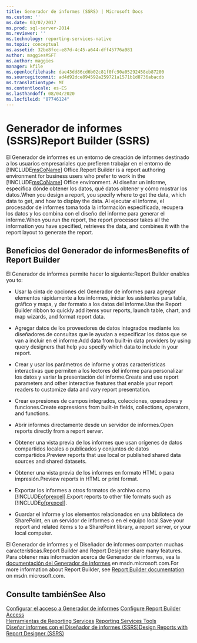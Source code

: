 ```yaml
---
title: Generador de informes (SSRS) | Microsoft Docs
ms.custom: ''
ms.date: 03/07/2017
ms.prod: sql-server-2014
ms.reviewer: ''
ms.technology: reporting-services-native
ms.topic: conceptual
ms.assetid: 32be8fcc-e87d-4c45-a644-dff45776a981
author: maggiesMSFT
ms.author: maggies
manager: kfile
ms.openlocfilehash: dae43dd86cd6b02c81f0fc90a05292458eb87200
ms.sourcegitcommit: ad4d92dce894592a259721a1571b1d8736abacdb
ms.translationtype: MT
ms.contentlocale: es-ES
ms.lasthandoff: 08/04/2020
ms.locfileid: "87746124"
---
```

# <a name="report-builder-ssrs"></a><span data-ttu-id="9e427-102">Generador de informes (SSRS)</span><span class="sxs-lookup"><span data-stu-id="9e427-102">Report Builder (SSRS)</span></span>
  <span data-ttu-id="9e427-103">El Generador de informes es un entorno de creación de informes destinado a los usuarios empresariales que prefieren trabajar en el entorno de [!INCLUDE[msCoName](../../includes/msconame-md.md)] Office.</span><span class="sxs-lookup"><span data-stu-id="9e427-103">Report Builder is a report authoring environment for business users who prefer to work in the [!INCLUDE[msCoName](../../includes/msconame-md.md)] Office environment.</span></span> <span data-ttu-id="9e427-104">Al diseñar un informe, especifica dónde obtener los datos, qué datos obtener y cómo mostrar los datos.</span><span class="sxs-lookup"><span data-stu-id="9e427-104">When you design a report, you specify where to get the data, which data to get, and how to display the data.</span></span> <span data-ttu-id="9e427-105">Al ejecutar el informe, el procesador de informes toma toda la información especificada, recupera los datos y los combina con el diseño del informe para generar el informe.</span><span class="sxs-lookup"><span data-stu-id="9e427-105">When you run the report, the report processor takes all the information you have specified, retrieves the data, and combines it with the report layout to generate the report.</span></span>  
  
## <a name="benefits-of-report-builder"></a><span data-ttu-id="9e427-106">Beneficios del Generador de informes</span><span class="sxs-lookup"><span data-stu-id="9e427-106">Benefits of Report Builder</span></span>  
 <span data-ttu-id="9e427-107">El Generador de informes permite hacer lo siguiente:</span><span class="sxs-lookup"><span data-stu-id="9e427-107">Report Builder enables you to:</span></span>  
  
-   <span data-ttu-id="9e427-108">Usar la cinta de opciones del Generador de informes para agregar elementos rápidamente a los informes, iniciar los asistentes para tabla, gráfico y mapa, y dar formato a los datos del informe.</span><span class="sxs-lookup"><span data-stu-id="9e427-108">Use the Report Builder ribbon to quickly add items your reports, launch table, chart, and map wizards, and format report data.</span></span>  
  
-   <span data-ttu-id="9e427-109">Agregar datos de los proveedores de datos integrados mediante los diseñadores de consultas que le ayudan a especificar los datos que se van a incluir en el informe.</span><span class="sxs-lookup"><span data-stu-id="9e427-109">Add data from built-in data providers by using query designers that help you specify which data to include in your report.</span></span>  
  
-   <span data-ttu-id="9e427-110">Crear y usar los parámetros de informe y otras características interactivas que permiten a los lectores del informe para personalizar los datos y variar la presentación del informe.</span><span class="sxs-lookup"><span data-stu-id="9e427-110">Create and use report parameters and other interactive features that enable your report readers to customize data and vary report presentation.</span></span>  
  
-   <span data-ttu-id="9e427-111">Crear expresiones de campos integrados, colecciones, operadores y funciones.</span><span class="sxs-lookup"><span data-stu-id="9e427-111">Create expressions from built-in fields, collections, operators, and functions.</span></span>  
  
-   <span data-ttu-id="9e427-112">Abrir informes directamente desde un servidor de informes.</span><span class="sxs-lookup"><span data-stu-id="9e427-112">Open reports directly from a report server.</span></span>  
  
-   <span data-ttu-id="9e427-113">Obtener una vista previa de los informes que usan orígenes de datos compartidos locales o publicados y conjuntos de datos compartidos.</span><span class="sxs-lookup"><span data-stu-id="9e427-113">Preview reports that use local or published shared data sources and shared datasets.</span></span>  
  
-   <span data-ttu-id="9e427-114">Obtener una vista previa de los informes en formato HTML o para impresión.</span><span class="sxs-lookup"><span data-stu-id="9e427-114">Preview reports in HTML or print format.</span></span>  
  
-   <span data-ttu-id="9e427-115">Exportar los informes a otros formatos de archivo como [!INCLUDE[ofprexcel](../../includes/ofprexcel-md.md)].</span><span class="sxs-lookup"><span data-stu-id="9e427-115">Export reports to other file formats such as [!INCLUDE[ofprexcel](../../includes/ofprexcel-md.md)].</span></span>  
  
-   <span data-ttu-id="9e427-116">Guardar el informe y los elementos relacionados en una biblioteca de SharePoint, en un servidor de informes o en el equipo local.</span><span class="sxs-lookup"><span data-stu-id="9e427-116">Save your report and related items s to a SharePoint library, a report server, or your local computer.</span></span>  
  
 <span data-ttu-id="9e427-117">El Generador de informes y el Diseñador de informes comparten muchas características.</span><span class="sxs-lookup"><span data-stu-id="9e427-117">Report Builder and Report Designer share many features.</span></span> <span data-ttu-id="9e427-118">Para obtener más información acerca de Generador de informes, vea la [documentación del Generador de informes](https://go.microsoft.com/fwlink/?LinkId=154494) en msdn.microsoft.com.</span><span class="sxs-lookup"><span data-stu-id="9e427-118">For more information about Report Builder, see [Report Builder documentation](https://go.microsoft.com/fwlink/?LinkId=154494) on msdn.microsoft.com.</span></span>  
  
## <a name="see-also"></a><span data-ttu-id="9e427-119">Consulte también</span><span class="sxs-lookup"><span data-stu-id="9e427-119">See Also</span></span>  
 <span data-ttu-id="9e427-120">[Configurar el acceso a Generador de informes](../report-server/configure-report-builder-access.md) </span><span class="sxs-lookup"><span data-stu-id="9e427-120">[Configure Report Builder Access](../report-server/configure-report-builder-access.md) </span></span>  
 <span data-ttu-id="9e427-121">[Herramientas de Reporting Services](reporting-services-tools.md) </span><span class="sxs-lookup"><span data-stu-id="9e427-121">[Reporting Services Tools](reporting-services-tools.md) </span></span>  
 [<span data-ttu-id="9e427-122">Diseñar informes con el Diseñador de informes &#40;SSRS&#41;</span><span class="sxs-lookup"><span data-stu-id="9e427-122">Design Reports with Report Designer &#40;SSRS&#41;</span></span>](design-reporting-services-paginated-reports-with-report-designer-ssrs.md)  
  
  
